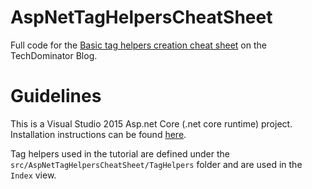 # AspNetTagHelpersCheatSheet

Full code for the [Basic tag helpers creation cheat sheet](http://blog.techdominator.com/article/basic-tag-helpers-creation-cheat-sheet.html) on the TechDominator Blog.

# Guidelines

This is a Visual Studio 2015 Asp.net Core (.net core runtime) project. Installation instructions can be found [here](https://docs.microsoft.com/en-us/aspnet/core/tutorials/first-mvc-app/start-mvc).

Tag helpers used in the tutorial are defined under the `src/AspNetTagHelpersCheatSheet/TagHelpers` folder and are used in the `Index` view. 
